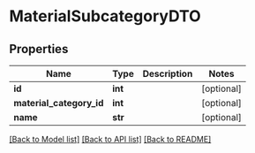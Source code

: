 # MaterialSubcategoryDTO

## Properties
Name | Type | Description | Notes
------------ | ------------- | ------------- | -------------
**id** | **int** |  | [optional] 
**material_category_id** | **int** |  | [optional] 
**name** | **str** |  | [optional] 

[[Back to Model list]](../README.md#documentation-for-models) [[Back to API list]](../README.md#documentation-for-api-endpoints) [[Back to README]](../README.md)


